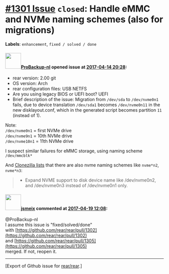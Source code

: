 [\#1301 Issue](https://github.com/rear/rear/issues/1301) `closed`: Handle eMMC and NVMe naming schemes (also for migrations)
============================================================================================================================

**Labels**: `enhancement`, `fixed / solved / done`

#### <img src="https://avatars.githubusercontent.com/u/515451?u=4f985fa15d087babc5049c337be90b42b56c8b8b&v=4" width="50">[ProBackup-nl](https://github.com/ProBackup-nl) opened issue at [2017-04-14 20:28](https://github.com/rear/rear/issues/1301):

-   rear version: 2.00 git
-   OS version: Arch
-   rear configuration files: USB NETFS
-   Are you using legacy BIOS or UEFI boot? UEFI
-   Brief description of the issue: Migration from `/dev/sda` to
    `/dev/nvme0n1` fails, due to device translation `/dev/sda1` becomes
    `/dev/nvme0n11` in the new disklayout.conf, which in the generated
    script becomes partition `11` (instead of 1).

Note:  
`/dev/nvme0n1` = first NVMe drive  
`/dev/nvme9n1` = 10th NVMe drive  
`/dev/nvme10n1` = 11th NVMe drive

I suspect similar failures for eMMC storage, using naming scheme
`/dev/mmcblk*`

And [Clonezilla
lists](https://github.com/stevenshiau/clonezilla/blob/master/clonezilla.spec)
that there are also nvme naming schemes like `nvme*n2`, `nvme*n3`:

> -   Expand NVME support to disk device name like /dev/nvme0n2, and
>     /dev/nvme0n3 instead of /dev/nvme0n1 only.

#### <img src="https://avatars.githubusercontent.com/u/1788608?u=925fc54e2ce01551392622446ece427f51e2f0ce&v=4" width="50">[jsmeix](https://github.com/jsmeix) commented at [2017-04-19 12:08](https://github.com/rear/rear/issues/1301#issuecomment-295242444):

@ProBackup-nl  
I assume this issue is "fixed/solved/done"  
with
[https://github.com/rear/rear/pull/1302](https://github.com/rear/rear/pull/1302)  
and
[https://github.com/rear/rear/pull/1305](https://github.com/rear/rear/pull/1305)  
merged. If not, reopen it.

------------------------------------------------------------------------

\[Export of Github issue for
[rear/rear](https://github.com/rear/rear).\]
